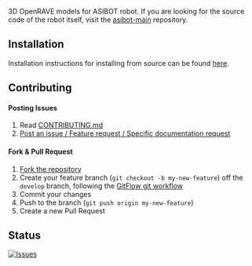 3D OpenRAVE models for ASIBOT robot. If you are looking for the source code of the robot itself, visit the [asibot-main](https://github.com/roboticslab-uc3m/asibot-main) repository.

## Installation

Installation instructions for installing from source can be found [here](doc/asibot-openrave-models-install.md).

## Contributing

#### Posting Issues

1. Read [CONTRIBUTING.md](CONTRIBUTING.md)
2. [Post an issue / Feature request / Specific documentation request](https://github.com/roboticslab-uc3m/asibot-openrave-models/issues)

#### Fork & Pull Request

1. [Fork the repository](https://github.com/roboticslab-uc3m/asibot-openrave-models/fork)
2. Create your feature branch (`git checkout -b my-new-feature`) off the `develop` branch, following the [GitFlow git workflow](https://www.atlassian.com/git/tutorials/comparing-workflows/gitflow-workflow)
3. Commit your changes
4. Push to the branch (`git push origin my-new-feature`)
5. Create a new Pull Request

## Status

[![Issues](https://img.shields.io/github/issues/roboticslab-uc3m/asibot-openrave-models.svg?label=Issues)](https://github.com/roboticslab-uc3m/asibot-openrave-models/issues)
